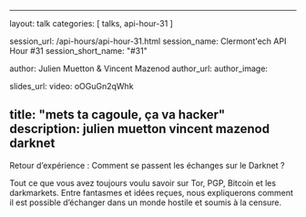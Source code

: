 ---
layout: talk
categories: [ talks, api-hour-31 ]

session_url: /api-hours/api-hour-31.html
session_name: Clermont'ech API Hour &#35;31
session_short_name: "&#35;31"

author: Julien Muetton & Vincent Mazenod
author_url:
author_image:

slides_url:
video: oOGuGn2qWhk

title: "mets ta cagoule, ça va hacker"
description: julien muetton vincent mazenod darknet
------

Retour d’expérience : Comment se passent les échanges sur le Darknet ?

Tout ce que vous avez toujours voulu savoir sur Tor, PGP, Bitcoin et les darkmarkets. Entre fantasmes et idées reçues, nous expliquerons comment il est possible d’échanger dans un monde hostile et soumis à la censure.
